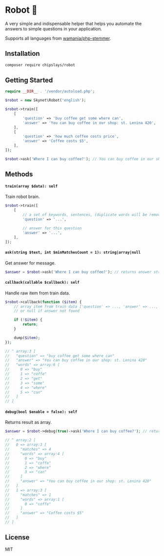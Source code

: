 # Robot 🦾

A very simple and indispensable helper that helps you automate the answers to simple questions in your application.

Supports all languages from [wamania/php-stemmer](https://github.com/wamania/php-stemmer#languages).

## Installation

```bash
composer require chipslays/robot
```

## Getting Started

```php
require __DIR__ . '/vendor/autoload.php';

$robot = new Skynet\Robot('english');

$robot->train([
    [
        'question' => 'buy coffee get some where can',
        'answer' => 'You can buy coffee in our shop: st. Lenina 420',
    ],
    [
        'question' => 'how much coffee costs price',
        'answer' => 'Coffee costs $5',
    ],
]);

$robot->ask('Where I can buy coffee?'); // You can buy coffee in our shop: st. Lenina 420
```

## Methods

#### `train(array $data): self`

Train robot brain.

```php
$robot->train([
    [
        // a set of keywords, sentences, (duplicate words will be removed)
        'question' => '...',

        // answer for this question
        'answer' => '...',
    ],
]);
```

#### `ask(string $text, int $minMatchesCount = 1): string|array|null`

Get answer for message.

```php
$answer = $robot->ask('Where I can buy coffee?'); // returns answer string
```

#### `callback(callable $callback): self`

Handle raw item from train data.

```php
$robot->callback(function ($item) {
    // array item from train data ['question' => ..., 'answer' => ..., ...] and additional values if u passed it
    // or null if answer not found

    if (!$item) {
        return;
    }

    dump($item);
});

// ^ array:3 [
//   "question" => "buy coffee get some where can"
//   "answer" => "You can buy coffee in our shop: st. Lenina 420"
//   "words" => array:6 [
//     0 => "buy"
//     1 => "coffe"
//     2 => "get"
//     3 => "some"
//     4 => "where"
//     5 => "can"
//   ]
// ]
```

#### `debug(bool $enable = false): self`

Returns result as array.

```php
$answer = $robot->debug(true)->ask('Where I can buy coffee?'); // returns array of all matches detail

// ^ array:2 [
//   0 => array:3 [
//     "matches" => 4
//     "words" => array:4 [
//       0 => "buy"
//       1 => "coffe"
//       2 => "where"
//       3 => "can"
//     ]
//     "answer" => "You can buy coffee in our shop: st. Lenina 420"
//   ]
//   1 => array:3 [
//     "matches" => 1
//     "words" => array:1 [
//       0 => "coffe"
//     ]
//     "answer" => "Coffee costs $5"
//   ]
// ]
```

## License

MIT
